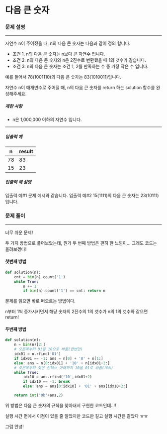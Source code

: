 # 다음 큰 숫자

### 문제 설명

---

자연수 n이 주어졌을 때, n의 다음 큰 숫자는 다음과 같이 정의 합니다.

- 조건 1. n의 다음 큰 숫자는 n보다 큰 자연수 입니다.
- 조건 2. n의 다음 큰 숫자와 n은 2진수로 변환했을 때 1의 갯수가 같습니다.
- 조건 3. n의 다음 큰 숫자는 조건 1, 2를 만족하는 수 중 가장 작은 수 입니다.

예를 들어서 78(1001110)의 다음 큰 숫자는 83(1010011)입니다.

자연수 n이 매개변수로 주어질 때, n의 다음 큰 숫자를 return 하는 solution 함수를 완성해주세요.

##### 제한 사항

- n은 1,000,000 이하의 자연수 입니다.

------

##### 입출력 예

| n    | result |
| ---- | ------ |
| 78   | 83     |
| 15   | 23     |

##### 입출력 예 설명

입출력 예#1
문제 예시와 같습니다.
입출력 예#2
15(1111)의 다음 큰 숫자는 23(10111)입니다.



### 문제 풀이

---

너무 쉬운 문제!

두 가지 방법으로 풀어보았는데, 뭔가 두 번째 방법은 괜히 한 느낌이... 그래도 코드는 올려보겠다!



#### 첫번째 방법

```python
def solution(n):
    cnt = bin(n).count('1')
    while True:
        n += 1
        if bin(n).count('1') == cnt: return n
```



문제를 읽으면 바로 떠오르는 방법이다. 

n부터 1씩 증가시키면서 해당 숫자의 2진수의 1의 갯수가 n의 1의 갯수와 같으면 return!



#### 두번째 방법

```python
def solution(n):
    n = bin(n)[2:]
    # 오른쪽부터 01을 10으로 바꿈(한번만)
    idx01 = n.rfind('01')
    if idx01 == -1: ans = n[0] + '0' + n[1:]
    else: ans = n[0:idx01] + '10' + n[idx01+2:]
    # 오른쪽부터 찾은 인덱스 아래까지 10을 01로 바꿈(계속)
    while True:
        idx10 = ans.rfind('10',idx01+2)
        if idx10 == -1: break
        else: ans = ans[0:idx10] + '01' + ans[idx10+2:]

    return int('0b'+ans,2)
```



위 방법은 다음 큰 숫자의 규칙을 찾아내서 구현한 코드인데..!!

실행 시간 면에서 이점이 있을 줄 알았지만 코드만 길고 실행 시간은 같았다 ㅠㅠ



그럼 안녕!
